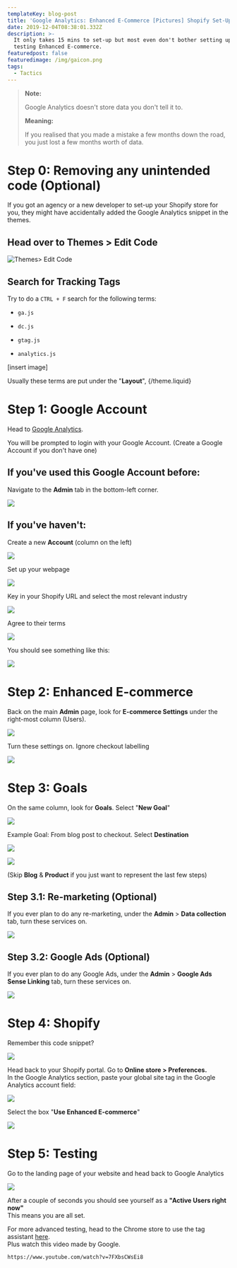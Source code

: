 ```yaml
---
templateKey: blog-post
title: 'Google Analytics: Enhanced E-Commerce [Pictures] Shopify Set-Up Guide'
date: 2019-12-04T08:38:01.332Z
description: >-
  It only takes 15 mins to set-up but most even don't bother setting up and
  testing Enhanced E-commerce.
featuredpost: false
featuredimage: /img/gaicon.png
tags:
  - Tactics
---
```

> **Note:**
>
>  
>
> Google Analytics doesn't store data you don't tell it to. 
>
> **Meaning:**
>
>  If you realised that you made a mistake a few months down the road, you just lost a few months worth of data.

# Step 0: Removing any unintended code (Optional)

If you got an agency or a new developer to set-up your Shopify store for you, they might have accidentally added the Google Analytics snippet in the themes.

## Head over to Themes > Edit Code

![Themes> Edit Code](/img/edit-code-action.png)

## Search for Tracking Tags

Try to do a `CTRL + F` search for the following terms:

* ```
  ga.js
  ```
* ```
  dc.js
  ```
* ```
  gtag.js
  ```
* ```
  analytics.js
  ```

\[insert image]

Usually these terms are put under the "**Layout**", {/theme.liquid}



# Step 1: Google Account

Head to [Google Analytics](https://analytics.google.com/analytics/web/).

You will be prompted to login with your Google Account. (Create a Google Account if you don't have one)

## If you've used this Google Account before:

Navigate to the **Admin** tab in the bottom-left corner.

![](/img/screenshot-2019-12-04-at-5.17.30-pm.png)

## If you've haven't:

Create a new **Account** (column on the left)

![](/img/screenshot-2019-12-04-at-5.17.54-pm.png)



Set up your webpage

![](/img/screenshot-2019-12-04-at-5.18.33-pm.png)

Key in your Shopify URL and select the most relevant industry

![](/img/screenshot-2019-12-04-at-5.18.50-pm.png)



Agree to their terms

![](/img/screenshot-2019-12-04-at-5.19.21-pm.png)



You should see something like this:

![](/img/screenshot-2019-12-04-at-5.19.35-pm.png)

# Step 2: Enhanced E-commerce

Back on the main **Admin** page, look for **E-commerce Settings** under the right-most column (Users).

![](/img/screenshot-2019-12-04-at-5.21.05-pm.png)



Turn these settings on. Ignore checkout labelling

![](/img/screenshot-2019-12-04-at-5.21.48-pm.png)



# Step 3: Goals

On the same column, look for **Goals**. Select "**New Goal**"

![](/img/screenshot-2019-12-04-at-5.22.12-pm.png)

Example Goal: From blog post to checkout. Select **Destination**

![](/img/screenshot-2019-12-04-at-5.22.43-pm.png)

![](/img/screenshot-2019-12-04-at-5.24.48-pm.png)

(Skip **Blog** & **Product** if you just want to represent the last few steps)



## Step 3.1: Re-marketing (Optional)

If you ever plan to do any re-marketing, under the **Admin** > **Data collection** tab, turn these services on.

![](/img/screenshot-2019-12-04-at-5.19.59-pm.png)

## Step 3.2: Google Ads (Optional)

If you ever plan to do any Google Ads, under the **Admin** > **Google Ads Sense Linking** tab, turn these services on.

![](/img/screenshot-2019-12-04-at-5.20.08-pm.png)



# Step 4: Shopify

Remember this code snippet?

![](/img/screenshot-2019-12-04-at-5.19.35-pm.png)



Head back to your Shopify portal. Go to **Online store > Preferences.**\
In the Google Analytics section, paste your global site tag in the Google Analytics account field:

![](/img/paste-google-analytics-code-here.png)

Select the box "**Use Enhanced E-commerce**"

![](/img/google-analytics-enabled.png)



# Step 5: Testing

Go to the landing page of your website and head back to Google Analytics

![](/img/screenshot-2019-12-04-at-5.17.30-pm.png)

After a couple of seconds you should see yourself as a **"Active Users right now"**\
This means you are all set.

For more advanced testing, head to the Chrome store to use the tag assistant [here](https://chrome.google.com/webstore/detail/tag-assistant-by-google/kejbdjndbnbjgmefkgdddjlbokphdefk?hl=en).\
Plus watch this video made by Google.

```
https://www.youtube.com/watch?v=7FXbsCWsEi8
```
